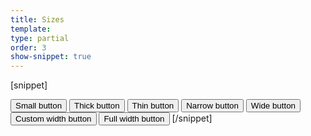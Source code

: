 ```yaml
---
title: Sizes
template:
type: partial
order: 3
show-snippet: true
---
```

[snippet]
<!-- Small -->
<button class="btn btn--primary btn--small">
    Small button
</button>

<!-- Thick -->
<button class="btn btn--primary btn--thick">
    Thick button
</button>

<!-- Thin -->
<button class="btn btn--primary btn--thin">
    Thin button
</button>

<!-- Narrow -->
<button class="btn btn--primary btn--narrow">
    Narrow button
</button>

<!-- Wide -->
<button class="btn btn--primary btn--wide">
    Wide button
</button>

</br>

<!-- Custom width using utility width class -->
<button class="btn btn--primary width--15">
    Custom width button
</button>

<!-- Full width -->
<button class="btn btn--primary btn--full-width">
    Full width button
</button>
[/snippet]